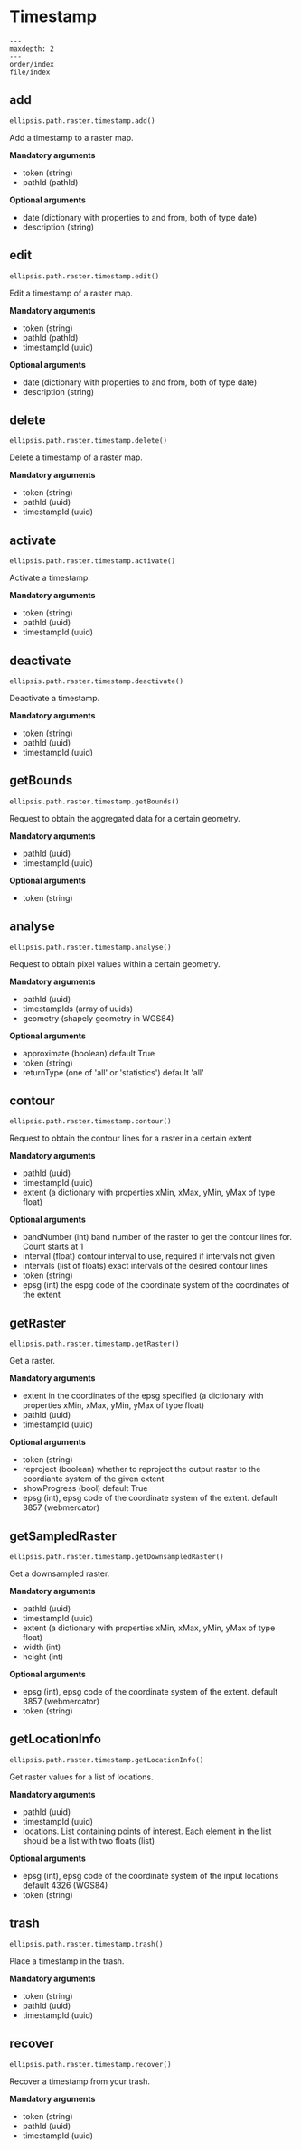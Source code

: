 # Timestamp

```{toctree}
---
maxdepth: 2
---
order/index
file/index
```

## add

    ellipsis.path.raster.timestamp.add()

Add a timestamp to a raster map.

**Mandatory arguments**

- token (string)
- pathId (pathId)

**Optional arguments**

- date (dictionary with properties to and from, both of type date)
- description (string)

## edit

    ellipsis.path.raster.timestamp.edit()

Edit a timestamp of a raster map.

**Mandatory arguments**

- token (string)
- pathId (pathId)
- timestampId (uuid)

**Optional arguments**

- date (dictionary with properties to and from, both of type date)
- description (string)

## delete

    ellipsis.path.raster.timestamp.delete()

Delete a timestamp of a raster map.

**Mandatory arguments**

- token (string)
- pathId (uuid)
- timestampId (uuid)

## activate

    ellipsis.path.raster.timestamp.activate()

Activate a timestamp.

**Mandatory arguments**

- token (string)
- pathId (uuid)
- timestampId (uuid)

## deactivate

    ellipsis.path.raster.timestamp.deactivate()

Deactivate a timestamp.

**Mandatory arguments**

- token (string)
- pathId (uuid)
- timestampId (uuid)

## getBounds

    ellipsis.path.raster.timestamp.getBounds()

Request to obtain the aggregated data for a certain geometry.

**Mandatory arguments**

- pathId (uuid)
- timestampId (uuid)

**Optional arguments**

- token (string)

## analyse

    ellipsis.path.raster.timestamp.analyse()

Request to obtain pixel values within a certain geometry.

**Mandatory arguments**

- pathId (uuid)
- timestampIds (array of uuids)
- geometry (shapely geometry in WGS84)

**Optional arguments**
- approximate (boolean) default True
- token (string)
- returnType (one of 'all' or 'statistics') default 'all'


## contour

    ellipsis.path.raster.timestamp.contour()

Request to obtain the contour lines for a raster in a certain extent

**Mandatory arguments**

- pathId (uuid)
- timestampId (uuid)
- extent (a dictionary with properties xMin, xMax, yMin, yMax of type float)

**Optional arguments**
- bandNumber (int) band number of the raster to get the contour lines for. Count starts at 1
- interval (float) contour interval to use, required if intervals not given
- intervals (list of floats) exact intervals of the desired contour lines
- token (string)
- epsg (int) the espg code of the coordinate system of the coordinates of the extent


## getRaster

    ellipsis.path.raster.timestamp.getRaster()

Get a raster.

**Mandatory arguments**

- extent in the coordinates of the epsg specified (a dictionary with properties xMin, xMax, yMin, yMax of type float)
- pathId (uuid)
- timestampId (uuid)

**Optional arguments**

- token (string)
- reproject (boolean) whether to reproject the output raster to the coordiante system of the given extent
- showProgress (bool) default True
- epsg (int), epsg code of the coordinate system of the extent. default 3857 (webmercator)

## getSampledRaster

    ellipsis.path.raster.timestamp.getDownsampledRaster()

Get a downsampled raster.

**Mandatory arguments**

- pathId (uuid)
- timestampId (uuid)
- extent (a dictionary with properties xMin, xMax, yMin, yMax of type float)
- width (int)
- height (int)

**Optional arguments**

- epsg (int), epsg code of the coordinate system of the extent. default 3857 (webmercator)
- token (string)

## getLocationInfo

    ellipsis.path.raster.timestamp.getLocationInfo()

Get raster values for a list of locations.

**Mandatory arguments**

- pathId (uuid)
- timestampId (uuid)
- locations. List containing points of interest. Each element in the list should be a list with two floats (list)

**Optional arguments**

- epsg (int), epsg code of the coordinate system of the input locations default 4326 (WGS84)
- token (string)

## trash

    ellipsis.path.raster.timestamp.trash()

Place a timestamp in the trash.

**Mandatory arguments**

- token (string)
- pathId (uuid)
- timestampId (uuid)

## recover

    ellipsis.path.raster.timestamp.recover()

Recover a timestamp from your trash.

**Mandatory arguments**

- token (string)
- pathId (uuid)
- timestampId (uuid)
